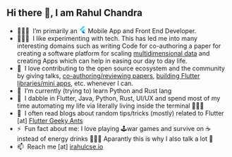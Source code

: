 <h2>Hi there 👋, I am Rahul Chandra</h2>

- 👨🏻‍💻  &nbsp;I’m primarily an <img src="https://github.com/irahulcse/irahulcse/blob/master/assets/flutterio-icon.svg" height=16 /> Mobile App and Front End Developer. 
- 👨🏻‍🔬  &nbsp;I like experimenting with tech. This has led me into many interesting domains such as writing Code for co-authoring a paper for creating a software platform for scaling [multidimensional data](https://joss.theoj.org/papers/10.21105/joss.02006) and creating Apps which can help in easing our day to day life.
- 🤗  &nbsp;I love contributing to the open source ecosystem and the community by giving talks, [co-authoring/reviewing papers](https://joss.theoj.org/papers/10.21105/joss.0200), [building Flutter libraries/mini apps](https://github.com/irahulcse/A-Complete-Guide-To-Flutter), etc. whenever I can.
- 🌱  &nbsp;I’m currently (trying to) learn Python and Rust lang
- 💬  &nbsp;I dabble in Flutter, Java, Python, Rust, UI/UX and spend most of my time automating my life via literally living inside the terminal 🤷🏻‍♂️
- 📝  &nbsp;I often read blogs about random tips/tricks (mostly) related to Flutter [at] [Flutter Geeky Ants](https://blog.geekyants.com/flutter/home?gi=7972c64db096)
- ⚡️  &nbsp;Fun fact about me: I love playing 🕹war games and survive on ☕️ instead of energy drinks 🙇🏻‍♂️ Aparantly this is why I also talk a lot 🤔
- 📫  &nbsp;Reach me [at] [irahulcse.io](https://irahulcse.github.io)
